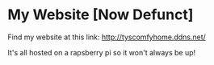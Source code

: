 # My Website [Now Defunct]

Find my website at this link: http://tyscomfyhome.ddns.net/


It's all hosted on a rapsberry pi so it won't always be up!
